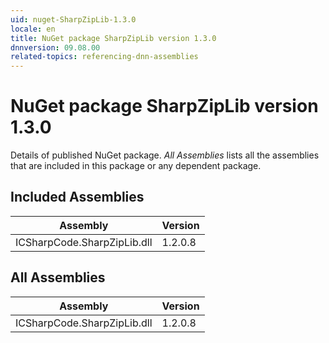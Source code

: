 ```yaml
---
uid: nuget-SharpZipLib-1.3.0
locale: en
title: NuGet package SharpZipLib version 1.3.0
dnnversion: 09.08.00
related-topics: referencing-dnn-assemblies
---
```


# NuGet package SharpZipLib version 1.3.0
Details of published NuGet package.
*All Assemblies* lists all the assemblies that are included in this package or any dependent package.

## Included Assemblies

|Assembly|Version|
|---|---|
|ICSharpCode.SharpZipLib.dll|1.2.0.8|

## All Assemblies

|Assembly|Version|
|---|---|
|ICSharpCode.SharpZipLib.dll|1.2.0.8|

